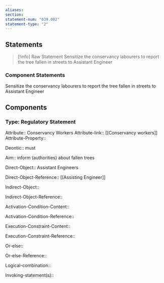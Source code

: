```yaml
---
aliases: 
section: 
statement-num: "039.002"
statement-type: "2"
---
```

## Statements 
> [!info] Raw Statement
> Sensitize the conservancy labourers to report the tree fallen in streets to Assistant Engineer 
> 

### Component Statements
Sensitize the conservancy labourers to report the tree fallen in streets to Assistant Engineer 
## Components
### Type: Regulatory Statement
Attribute:: Conservancy Workers
Attribute-link:: [[Conservancy workers]]
Attribute-Property::


Deontic:: must


Aim:: inform (authorities) about fallen trees


Direct-Object:: Assistant Engineers

Direct-Object-Reference:: [[Assisting Engineer]]


Indirect-Object::

Indirect-Object-Reference:: 


Activation-Condition-Content::

Activation-Condition-Reference:: 


Execution-Constraint-Content::

Execution-Constraint-Reference:: 


Or-else::

Or-else-Reference:: 


Logical-combination::


Invoking-statement(s)::
